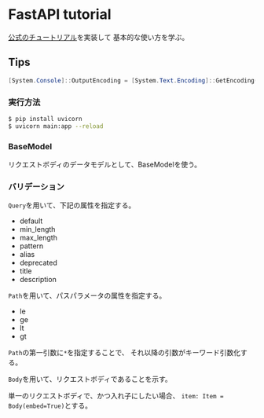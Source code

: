 # FastAPI tutorial

[公式のチュートリアル](https://fastapi.tiangolo.com/ja/tutorial/first-steps/)を実装して
基本的な使い方を学ぶ。


## Tips

```powershell
[System.Console]::OutputEncoding = [System.Text.Encoding]::GetEncoding("utf-8")
```

### 実行方法
```bash
$ pip install uvicorn
$ uvicorn main:app --reload
```


### BaseModel
リクエストボディのデータモデルとして、BaseModelを使う。

### バリデーション
`Query`を用いて、下記の属性を指定する。
- default
- min_length
- max_length
- pattern
- alias
- deprecated
- title
- description


`Path`を用いて、パスパラメータの属性を指定する。
- le
- ge
- lt
- gt


`Path`の第一引数に`*`を指定することで、
それ以降の引数がキーワード引数化する。

`Body`を用いて、リクエストボディであることを示す。

単一のリクエストボディで、かつ入れ子にしたい場合、
`item: Item = Body(embed=True)`とする。